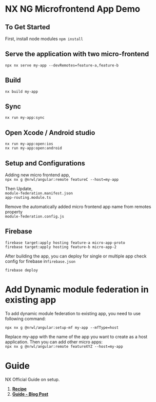 # NX NG Microfrontend App Demo

## To Get Started
First, install node modules
`npm install`

## Serve the application with two micro-frontend
`npx nx serve my-app --devRemotes=feature-a,feature-b`  

## Build
`nx build my-app`  

## Sync
`nx run my-app:sync`  

## Open Xcode / Android studio
`nx run my-app:open:ios`  
`nx run my-app:open:android`  

## Setup and Configurations

Adding new micro frontend app,  
`npx nx g @nrwl/angular:remote featureC --host=my-app`  

Then Update,  
`module-federation.manifest.json`  
`app-routing.module.ts`  

Remove the automatically added micro frontend app name from remotes property  
`module-federation.config.js`  

## Firebase
`firebase target:apply hosting feature-a micro-app-proto`  
`firebase target:apply hosting feature-b micro-app-2`   

After building the app, you can deploy for single or multiple app 
check config for firebase in`firebase.json` 
   
`firebase deploy`  

# Add Dynamic module federation in existing app
To add dynamic module federation to existing app, you need to use following command:  
  
`npx nx g @nrwl/angular:setup-mf my-app --mfType=host`  
  
Replace my-app with the name of the app you want to create as a host application. Then you
can add other micro apps:  
`npx nx g @nrwl/angular:remote featureXYZ --host=my-app`   

# Guide
NX Official Guide on setup.  
1. [**Recipe**](https://nx.dev/recipes/module-federation/dynamic-module-federation-with-angular)
2. [**Guide - Blog Post**](https://blog.nrwl.io/setup-module-federation-in-angular-with-nx-2f3c5c074d5f)


